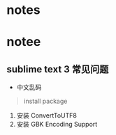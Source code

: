 # notes
# notee

## sublime text 3  常见问题

- 中文乱码

> install package
1. 安装 ConvertToUTF8
2. 安装 GBK Encoding Support





